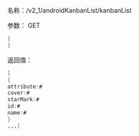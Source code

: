 名称：/v2_1/androidKanbanList/kanbanList

参数：
GET
```java
{
}
```
返回值：
```java
[
{
attribute:#
cover:#
starMark:#
id:#
name:#
}
...]
```
